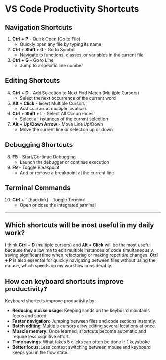# VS Code Productivity Shortcuts

## Navigation Shortcuts
1. **Ctrl + P** - Quick Open (Go to File)
   - Quickly open any file by typing its name
2. **Ctrl + Shift + O** - Go to Symbol
   - Navigate to functions, classes, or variables in the current file
3. **Ctrl + G** - Go to Line
   - Jump to a specific line number

## Editing Shortcuts
4. **Ctrl + D** - Add Selection to Next Find Match (Multiple Cursors)
   - Select the next occurrence of the current word
5. **Alt + Click** - Insert Multiple Cursors
   - Add cursors at multiple locations
6. **Ctrl + Shift + L** - Select All Occurrences
   - Select all instances of the current selection
7. **Alt + Up/Down Arrow** - Move Line Up/Down
   - Move the current line or selection up or down

## Debugging Shortcuts
8. **F5** - Start/Continue Debugging
   - Launch the debugger or continue execution
9. **F9** - Toggle Breakpoint
   - Add or remove a breakpoint at the current line

## Terminal Commands
10. **Ctrl + `** (backtick) - Toggle Terminal
    - Open or close the integrated terminal

---

## Which shortcuts will be most useful in my daily work?

I think **Ctrl + D** (multiple cursors) and **Alt + Click** will be the most useful because they allow me to edit multiple instances of code simultaneously, saving significant time when refactoring or making repetitive changes. **Ctrl + P** is also essential for quickly navigating between files without using the mouse, which speeds up my workflow considerably.

## How can keyboard shortcuts improve productivity?

Keyboard shortcuts improve productivity by:
- **Reducing mouse usage**: Keeping hands on the keyboard maintains focus and speed.
- **Faster navigation**: Jumping between files and code sections instantly.
- **Batch editing**: Multiple cursors allow editing several locations at once.
- **Muscle memory**: Once learned, shortcuts become automatic and require less cognitive effort.
- **Time savings**: What takes 5 clicks can often be done in 1 keystroke
- **Better focus**: Less context switching between mouse and keyboard keeps you in the flow state.